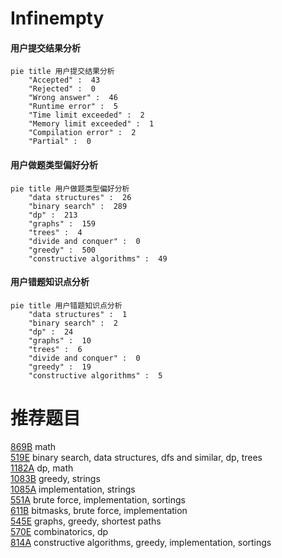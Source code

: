 # Infinempty

<!-- tabs:start -->



#### **用户提交结果分析**

```mermaid
pie title 用户提交结果分析
    "Accepted" :  43
    "Rejected" :  0
    "Wrong answer" :  46
    "Runtime error" :  5
    "Time limit exceeded" :  2
    "Memory limit exceeded" :  1
    "Compilation error" :  2
    "Partial" :  0
```

#### **用户做题类型偏好分析**

```mermaid
pie title 用户做题类型偏好分析
    "data structures" :  26
    "binary search" :  289
    "dp" :  213
    "graphs" :  159
    "trees" :  4
    "divide and conquer" :  0
    "greedy" :  500
    "constructive algorithms" :  49
```
#### **用户错题知识点分析**

```mermaid
pie title 用户错题知识点分析
    "data structures" :  1
    "binary search" :  2
    "dp" :  24
    "graphs" :  10
    "trees" :  6
    "divide and conquer" :  0
    "greedy" :  19
    "constructive algorithms" :  5
```



<!-- tabs:end -->
# 推荐题目
[869B](https://codeforces.com/contest/869/problem/B)		math		  
[519E](https://codeforces.com/contest/519/problem/E)		binary search,
                        data structures,
                        dfs and similar,
                        dp,
                        trees		  
[1182A](https://codeforces.com/contest/1182/problem/A)		dp,
                        math		  
[1083B](https://codeforces.com/contest/1083/problem/B)		greedy,
                        strings		  
[1085A](https://codeforces.com/contest/1085/problem/A)		implementation,
                        strings		  
[551A](https://codeforces.com/contest/551/problem/A)		brute force,
                        implementation,
                        sortings		  
[611B](https://codeforces.com/contest/611/problem/B)		bitmasks,
                        brute force,
                        implementation		  
[545E](https://codeforces.com/contest/545/problem/E)		graphs,
                        greedy,
                        shortest paths		  
[570E](https://codeforces.com/contest/570/problem/E)		combinatorics,
                        dp		  
[814A](https://codeforces.com/contest/814/problem/A)		constructive algorithms,
                        greedy,
                        implementation,
                        sortings		  
